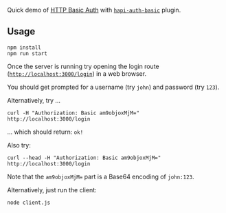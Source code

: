 Quick demo of [HTTP Basic Auth](http://en.wikipedia.org/wiki/Basic_access_authentication) with [`hapi-auth-basic`](https://github.com/hapijs/hapi-auth-basic) plugin.


## Usage

    npm install
    npm run start

Once the server is running try opening the login route ([`http://localhost:3000/login`](http://localhost:3000/login)) in a web browser.

You should get prompted for a username (try `john`) and password (try `123`).

Alternatively, try ...

    curl -H "Authorization: Basic am9objoxMjM=" http://localhost:3000/login 

... which should return: `ok!`

Also try:

    curl --head -H "Authorization: Basic am9objoxMjM=" http://localhost:3000/login 

Note that the `am9objoxMjM=` part is a Base64 encoding of `john:123`.

Alternatively, just run the client:

    node client.js 
